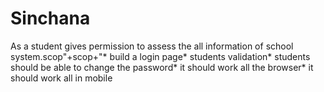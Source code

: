 # Sinchana
As a student gives permission to assess the all information of school system.scop"+scop+"* build a login page* students validation* students should be able to change the password* it should work  all the browser* it should work all in mobile 

